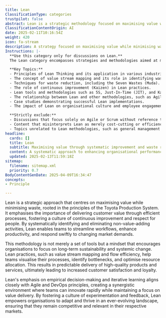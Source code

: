 ```yaml
---
title: Lean
ClassificationType: categories
trustpilot: false
abstract: Lean is a strategic methodology focused on maximising value while minimising waste, originating from the principles of the Toyota Production System. It is utilised to enhance organisational efficiency by delivering customer value through streamlined processes and fostering a culture of continuous improvement and respect for individuals. By systematically identifying and eliminating non-value-adding activities, Lean enables teams to optimise workflows, boost productivity, and swiftly adapt to changing market conditions. This approach transcends mere tools, embodying a mindset that prioritises long-term sustainability and systemic transformation. Techniques such as value stream mapping and flow efficiency allow teams to visualise their processes, pinpoint bottlenecks, and improve resource allocation, leading to the reliable delivery of high-quality products and services, which in turn enhances customer satisfaction and loyalty. Lean's focus on empirical decision-making and iterative learning aligns seamlessly with Agile and DevOps principles, creating a collaborative environment that fosters rapid innovation while maintaining a commitment to value delivery. By promoting a culture of experimentation and feedback, Lean equips organisations to navigate and thrive in a dynamic landscape, ensuring their competitiveness and relevance in the market.
ClassificationContentOrigin: AI
date: 2025-02-11T10:16:54Z
weight: 420
icon: fa-stream
description: A strategy focused on maximising value while minimising waste, originating from the Toyota Production System.
Instructions: |-
  **Use this category only for discussions on Lean.**  
  The Lean category encompasses strategies and methodologies aimed at maximising value while minimising waste, primarily derived from the principles of the Toyota Production System. This category focuses on the continuous improvement of processes, efficiency, and the elimination of non-value-adding activities.

  **Key Topics:**
  - Principles of Lean Thinking and its application in various industries.
  - The concept of value stream mapping and its role in identifying waste.
  - Techniques for waste reduction, including the Seven Wastes (Muda).
  - The role of continuous improvement (Kaizen) in Lean practices.
  - Lean tools and methodologies such as 5S, Just-In-Time (JIT), and Kanban.
  - The relationship between Lean and other methodologies, such as Agile and Six Sigma.
  - Case studies demonstrating successful Lean implementations.
  - The impact of Lean on organisational culture and employee engagement.

  **Strictly exclude:**
  - Discussions that focus solely on Agile or Scrum without reference to Lean principles.
  - Content that misinterprets Lean as merely cost-cutting or efficiency without considering value creation.
  - Topics unrelated to Lean methodologies, such as general management theories or unrelated business strategies.
headline:
  cards: []
  title: Lean
  subtitle: Maximising value through systematic improvement and waste reduction, inspired by principles from manufacturing and management experts.
  content: A systematic approach to enhancing organisational performance by identifying and eliminating inefficiencies. Posts should explore value stream mapping, flow optimisation, continuous improvement, and the integration of feedback loops, drawing insights from management theories and practices to foster a culture of learning and adaptability.
  updated: 2025-02-13T11:59:18Z
sitemap:
  filename: sitemap.xml
  priority: 0.7
BodyContentGenDate: 2025-04-09T16:34:47
concepts:
- Principle

---
```

Lean is a strategic approach that centres on maximising value while minimising waste, rooted in the principles of the Toyota Production System. It emphasises the importance of delivering customer value through efficient processes, fostering a culture of continuous improvement and respect for people. By systematically identifying and eliminating non-value-adding activities, Lean enables teams to streamline workflows, enhance productivity, and respond swiftly to changing market demands.

This methodology is not merely a set of tools but a mindset that encourages organisations to focus on long-term sustainability and systemic change. Lean practices, such as value stream mapping and flow efficiency, help teams visualise their processes, identify bottlenecks, and optimise resource allocation. This results in predictable delivery of high-quality products and services, ultimately leading to increased customer satisfaction and loyalty.

Lean's emphasis on empirical decision-making and iterative learning aligns closely with Agile and DevOps principles, creating a synergistic environment where teams can innovate rapidly while maintaining a focus on value delivery. By fostering a culture of experimentation and feedback, Lean empowers organisations to adapt and thrive in an ever-evolving landscape, ensuring that they remain competitive and relevant in their respective markets.
